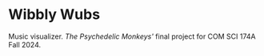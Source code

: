 # Wibbly Wubs

Music visualizer. _The Psychedelic Monkeys'_ final project for COM SCI 174A
Fall 2024.
